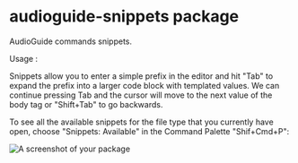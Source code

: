 # audioguide-snippets package

AudioGuide commands snippets.

Usage :

Snippets allow you to enter a simple prefix in the editor and hit "Tab" to expand the prefix into a larger code block with templated values. We can continue pressing Tab and the cursor will move to the next value of the body tag or "Shift+Tab" to go backwards.

To see all the available snippets for the file type that you currently have open, choose "Snippets: Available" in the Command Palette "Shif+Cmd+P":


![A screenshot of your package](https://f.cloud.github.com/assets/69169/2290250/c35d867a-a017-11e3-86be-cd7c5bf3ff9b.gif)
